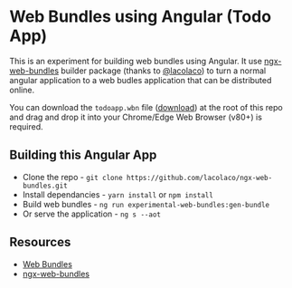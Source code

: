 # Web Bundles using Angular (Todo App)

This is an experiment for building web bundles using Angular. It use
[ngx-web-bundles](https://github.com/lacolaco/ngx-web-bundles) builder package
(thanks to [@lacolaco](https://github.com/lacolaco)) to turn a normal angular
application to a web budles application that can be distributed online.

You can download the `todoapp.wbn` file
([download](https://github.com/mainawycliffe/ngx-web-bundler-experiment/raw/master/todoapp.wbn))
at the root of this repo and drag and drop it into your Chrome/Edge Web Browser
(v80+) is required.

## Building this Angular App

- Clone the repo - `git clone https://github.com/lacolaco/ngx-web-bundles.git`
- Install dependancies - `yarn install` or `npm install`
- Build web bundles - `ng run experimental-web-bundles:gen-bundle`
- Or serve the application - `ng s --aot`

## Resources

- [Web Bundles](https://web.dev/web-bundles/)
- [ngx-web-bundles](https://github.com/lacolaco/ngx-web-bundles)
